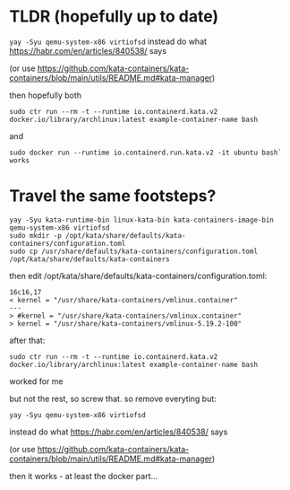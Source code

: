 # TLDR (hopefully up to date)
`yay -Syu qemu-system-x86 virtiofsd`
instead do what https://habr.com/en/articles/840538/ says

(or use https://github.com/kata-containers/kata-containers/blob/main/utils/README.md#kata-manager)

then hopefully both
```
sudo ctr run --rm -t --runtime io.containerd.kata.v2 docker.io/library/archlinux:latest example-container-name bash
```
and
```
sudo docker run --runtime io.containerd.run.kata.v2 -it ubuntu bash` works
```

# Travel the same footsteps?
```
yay -Syu kata-runtime-bin linux-kata-bin kata-containers-image-bin qemu-system-x86 virtiofsd
sudo mkdir -p /opt/kata/share/defaults/kata-containers/configuration.toml
sudo cp /usr/share/defaults/kata-containers/configuration.toml /opt/kata/share/defaults/kata-containers
```

then edit /opt/kata/share/defaults/kata-containers/configuration.toml:
```
16c16,17
< kernel = "/usr/share/kata-containers/vmlinux.container"
---
> #kernel = "/usr/share/kata-containers/vmlinux.container"
> kernel = "/usr/share/kata-containers/vmlinux-5.19.2-100"
```
after that:
```
sudo ctr run --rm -t --runtime io.containerd.kata.v2 docker.io/library/archlinux:latest example-container-name bash
```
worked for me

but not the rest, so screw that.
so remove everyting but:

`yay -Syu qemu-system-x86 virtiofsd`

instead do what https://habr.com/en/articles/840538/ says

(or use https://github.com/kata-containers/kata-containers/blob/main/utils/README.md#kata-manager)

then it works - at least the docker part...
